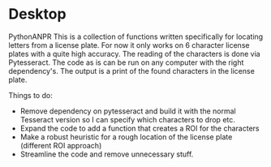 # Desktop
PythonANPR
This is a collection of functions written specifically for locating letters from a license plate.
For now it only works on 6 character license plates with a quite high accuracy.
The reading of the characters is done via Pytesseract.
The code as is can be run on any computer with the right dependency's.
The output is a print of the found characters in the license plate.

Things to do:

- Remove dependency on pytesseract and build it with the normal Tesseract version so I can specify which characters to drop etc.
- Expand the code to add a function that creates a ROI for the characters
- Make a robust heuristic for a rough location of the license plate (different ROI approach)
- Streamline the code and remove unnecessary stuff.
